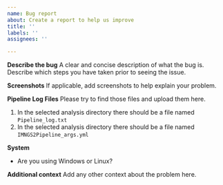 ```yaml
---
name: Bug report
about: Create a report to help us improve
title: ''
labels: ''
assignees: ''

---
```


**Describe the bug**
A clear and concise description of what the bug is. Describe which steps you have taken prior to seeing the issue.

**Screenshots**
If applicable, add screenshots to help explain your problem.

**Pipeline Log Files**
Please try to find those files and upload them here.
1) In the selected analysis directory there should be a file named `Pipeline_log.txt`
2) In the selected analysis directory there should be a file named `IMNGS2Pipeline_args.yml`

**System**
 - Are you using Windows or Linux?

**Additional context**
Add any other context about the problem here.
